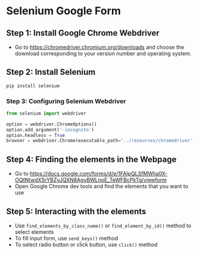 # Selenium Google Form

## Step 1: Install Google Chrome Webdriver

- Go to https://chromedriver.chromium.org/downloads and choose the download corresponding to your version number and operating system.

## Step 2: Install Selenium

```bash
pip install selenium
```

### Step 3: Configuring Selenium Webdriver

```python
from selenium import webdriver

option = webdriver.ChromeOptions()
option.add_argument('-incognito')
option.headless = True
browser = webdriver.Chrome(executable_path='../resources/chromedriver', options=option)
```

## Step 4: Finding the elements in the Webpage

- Go to https://docs.google.com/forms/d/e/1FAIpQLSfMWIja0X-OQtNtwdX5rYBZyJQXN8AgyBWLnoE_TeWFBcPkTg/viewform
- Open Google Chrome dev tools and find the elements that you want to use

## Step 5: Interacting with the elements

- Use `find_elements_by_class_name()` or `find_element_by_id()` method to select elements
- To fill input form, use `send_keys()` method
- To select radio button or click button, use `click()` method
